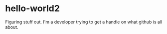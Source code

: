 # hello-world2
Figuring stuff out. I'm a developer trying to get a handle on what github is all about.
